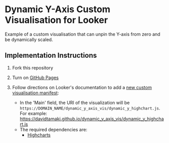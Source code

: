 # Dynamic Y-Axis Custom Visualisation for Looker

Example of a custom visualisation that can unpin the Y-axis from zero and be dynamically scaled.

## Implementation Instructions
1. Fork this repository

2. Turn on [GitHub Pages](https://help.github.com/articles/configuring-a-publishing-source-for-github-pages/)

3. Follow directions on Looker's documentation to add a [new custom visualisation manifest](https://docs.looker.com/admin-options/platform/visualizations#adding_a_new_custom_visualization_manifest):
    - In the 'Main' field, the URI of the visualization will be `https://DOMAIN_NAME/dynamic_y_axis_vis/dynamic_y_highchart.js`. For example: https://davidtamaki.github.io/dynamic_y_axis_vis/dynamic_y_highchart.js
    - The required dependencies are:
      - [Highcharts](https://code.highcharts.com/highcharts.js)
      
